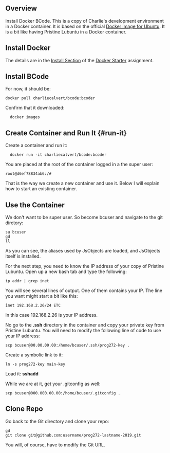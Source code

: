 ## Overview

Install Docker BCode. This is a copy of Charlie's development environment in a Docker container. It is based on the official [Docker image for Ubuntu][diu]. It is a bit like having Pristine Lubuntu in a Docker container.

## Install Docker

The details are in the [Install Section][dsin] of the [Docker Starter][ds] assignment.

## Install BCode

For now, it should be:

    docker pull charliecalvert/bcode:bcoder

Confirm that it downloaded:

      docker images

## Create Container and Run It {#run-it}

Create a container and run it:

      docker run -it charliecalvert/bcode:bcoder

You are placed at the root of the container logged in a the super user:

    root@d6ef78834ab6:/#

That is the way we create a new container and use it. Below I will explain how to start an existing container.

## Use the Container

We don't want to be super user. So become bcuser and navigate to the git dirctory:

    su bcuser
    gd
    ll

As you can see, the aliases used by JsObjects are loaded, and JsObjects itself is installed.

For the next step, you need to know the IP address of your copy of Pristine Lubuntu. Open up a new bash tab and type the following:

    ip addr | grep inet

You will see several lines of output. One of them contains your IP. The line you want might start a bit like this:

    inet 192.168.2.26/24 ETC

In this case 192.168.2.26 is your IP address.    

No go to the **.ssh** directory in the container and copy your private key from Pristine Lubuntu. You will need to modify the following line of code to use your IP address:

    scp bcuser@00.00.00.00:/home/bcuser/.ssh/prog272-key .    

Create a symbolic link to it:

    ln -s prog272-key main-key

Load it: **sshadd**

While we are at it, get your .gitconfig as well:

    scp bcuser@000.000.00.00:/home/bcuser/.gitconfig .

## Clone Repo

Go back to the Git directory and clone your repo:

    gd
    git clone git@github.com:username/prog272-lastname-2019.git

You will, of course, have to modify the Git URL.    

<!--       -->
<!-- links -->
<!--       -->

[diu]: https://hub.docker.com/_/ubuntu
[ds]: /teach/assignments/docker/DockerStarter
[dsin]: /teach/assignments/docker/DockerStarter#docker-install
